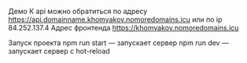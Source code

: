 Демо
К api можно обратиться по адресу https://api.domainname.khomyakov.nomoredomains.icu или по ip 84.252.137.4 Адрес фронтенда https://khomyakov.nomoredomains.icu

Запуск проекта
npm run start — запускает сервер
npm run dev — запускает сервер с hot-reload
